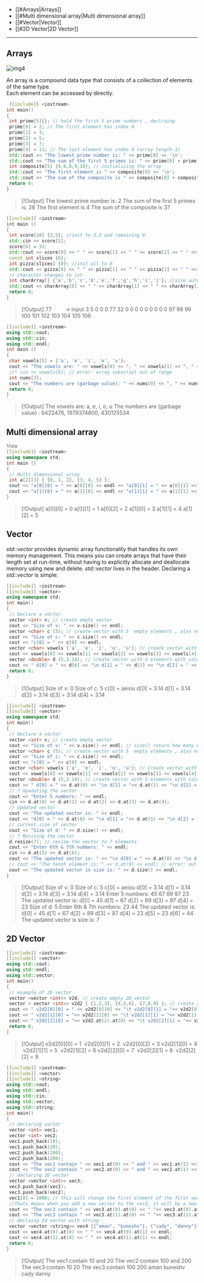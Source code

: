 - [[#Arrays|Arrays]]
- [[#Multi dimensional array|Multi dimensional array]]
- [[#Vector|Vector]]
- [[#2D Vector|2D Vector]]

---

## Arrays

![img4](Img/img4.png)



An array is a compound data type that consists of a collection of elements of the same type.\
Each element can be accessed by directly.

```cpp
 [[include]] <iostream>
int main()
{
 int prime[5]{}; // hold the first 5 prime numbers , declraing
 prime[0] = 2; // The first element has index 0
 prime[1] = 3;
 prime[2] = 5;
 prime[3] = 7;
 prime[4] = 11; // The last element has index 4 (array length-1)
 std::cout << "The lowest prime number is: " << prime[0] << '\n';
 std::cout << "The sum of the first 5 primes is: " << prime[0] + prime[1] + prime[2] + prime[3] + prime[4] << '\n';
 int composite[5] {4,6,8,9,10}; // initializing the array
 std::cout << "The first element is " << composite[0] << '\n';
 std::cout << "The sum of the composite is " << composite[0] + composite[1] + composite[2] + composite[3] + composite[4] << '\n';
 return 0;
}
```

> [!Output]
> The lowest prime number is: 2
> The sum of the first 5 primes is: 28
> The first element is 4
> The sum of the composite is 37


```cpp
[[include]] <iostream>
int main ()
{
 int score[10] {3,5}; //init to 3,5 and remaining 0
 std::cin >> score[5];
 score[6] = 32;
 std::cout << score[0] << " " << score[1] << " " << score[2] << " " << score[3] << " " << score[4] << " " << score[5] << " " << score[6] << " " << score[7] << " " << score[8] << " " << score[9] << std::endl;
 const int slices {6};
 int pizza[slices] {0}; //init all to 0
 std::cout << pizza[0] << " " << pizza[1] << " " << pizza[2] << " " << pizza[3] << " " << pizza[4] << " " << pizza[5] << std::endl; // accessing array
 // character changes to int
 int charArray[] {'a','b','c','d','e','f','g','h','i','j'}; //size automatically calculated
 std::cout << charArray[0] << " " << charArray[1] << " " << charArray[2] << " " << charArray[3] << " " << charArray[4] << " " << charArray[5] << " " << charArray[6] << " " << charArray[7] << " " << charArray[8] << " " << charArray[9] << std::endl;
 return 0;
}
```
> [!Output]
> 77         -> input
> 3 5 0 0 0 77 32 0 0 0
> 0 0 0 0 0 0
> 97 98 99 100 101 102 103 104 105 106


```cpp
[[include]] <iostream>
using std::cout;
using std::cin;
using std::endl;
int main ()
{
 char vowels[5] = {'a', 'e', 'i', 'o', 'u'};
 cout << "The vowels are: " << vowels[0] << ", " << vowels[1] << ", " << vowels[2] << ", " << vowels[3] << ", " << vowels[4] << endl;
 //* cin >> vowels[6]; // error: array subscript out of range
 int nums[3];
 cout << "The numbers are (garbage value): " << nums[0] << ", " << nums[1] << ", " << nums[2] << endl; // These are garbage values bcz we didn't initilize nums
 return 0;
}
```
> [!Output]
> The vowels are: a, e, i, o, u
> The numbers are (garbage value) : 6422476, 1979374800, 430125534


## Multi dimensional array

```cpp
%%cu
[[include]] <iostream>
using namespace std;
int main ()
{
 // Multi dimensional array
 int a[2][3] { {0, 1, 2}, {3, 4, 5} };
 cout << "a[0][0] = " << a[0][0] << endl << "a[0][1] = " << a[0][1] << endl << "a[0][2] = " << a[0][2] << endl;
 cout << "a[1][0] = " << a[1][0] << endl << "a[1][1] = " << a[1][1] << endl << "a[1][2] = " << a[1][2] << endl;
}
```

> [!Output]
> a[0][0] = 0
> a[0][1] = 1
> a[0][2] = 2
> a[1][0] = 3
> a[1][1] = 4
> a[1][2] = 5


## Vector
_std::vector_ provides dynamic array functionality that handles its own memory management. This means you can create arrays that have their length set at run-time, without having to explicitly allocate and deallocate memory using new and delete. _std::vector_ lives in the header.
Declaring a _std::vector_ is simple:
```cpp
[[include]] <iostream>
[[include]] <vector>
using namespace std;
int main()
{
 // Declare a vector
 vector <int> v; // create empty vector
 cout << "Size of v: " << v.size() << endl;
 vector <char> c (5); // create vector with 5  empty elements , also not initialized, it is a constructer intilization syntax
 cout << "Size of c: " << c.size() << endl;
 cout << "c[0] = " << c[0] << endl;
 vector <char> vowels {'a', 'e', 'i', 'o', 'u'}; // create vector with 5 elements and initialize them
 cout << vowels[0] << vowels[1] << vowels[2] << vowels[3] << vowels[4] << endl;
 vector <double> d (5,3.14); // create vector with 5 elements with value 100
 cout << " d[0] = " << d[0] << "\n d[1] = " << d[1] << "\n d[2] = " << d[2] << "\n d[3] = " << d[3] << "\n d[4] = " << d[4] << endl;
 return 0;
}
```

> [!Output]
> Size of v: 0
> Size of c: 5
> c[0] =
> aeiou
> d[0] = 3.14
> d[1] = 3.14
> d[2] = 3.14
> d[3] = 3.14
> d[4] = 3.14


```cpp
[[include]] <iostream>
[[include]] <vector>
using namespace std;
int main()
{
 // Declare a vector
 vector <int> v; // create empty vector
 cout << "Size of v: " << v.size() << endl; // size() return how many elements in vector
 vector <char> c (5); // create vector with 5  empty elements , also not initialized, it is a constructer intilization syntax
 cout << "Size of c: " << c.size() << endl;
 cout << "c[0] = " << c[0] << endl;
 vector <char> vowels {'a', 'e', 'i', 'o', 'u'}; // create vector with 5 elements and initialize them
 cout << vowels[0] << vowels[1] << vowels[2] << vowels[3] << vowels[4] << endl;
 vector <double> d (5,3.14); // create vector with 5 elements with value 100
 cout << " d[0] = " << d.at(0) << "\n d[1] = "<< d.at(1) << "\n d[2] = "<< d.at(2) << "\n d[3] = "<< d.at(3) << "\n d[4] = "<< d.at(4) << endl; // at() is used to access the element at a given index
 // ? Upadating the vector
 cout << "Enter 5 numbers: " << endl;
 cin >> d.at(0) >> d.at(1) >> d.at(2) >> d.at(3) >> d.at(4);
 // Updated vector
 cout << "The updated vector is: " << endl;
 cout << "d[0] = " << d.at(0) << "\n d[1] = "<< d.at(1) << "\n d[2] = "<< d.at(2) << "\n d[3] = "<< d.at(3) << "\n d[4] = "<< d.at(4) << endl;
 // current size of vector
 cout << "Size of d: " << d.size() << endl;
 // ? Resizing the vector
 d.resize(7); // resize the vector to 7 elements
 cout << "Enter 6th & 7th numbers: " << endl;
 cin >> d.at(5) >> d.at(6);
 cout << "The updated vector is: " << "\n d[0] = " << d.at(0) << "\n d[1] = "<< d.at(1) << "\n d[2] = "<< d.at(2) << "\n d[3] = "<< d.at(3) << "\n d[4] = "<< d.at(4) << "\n d[5] = "<< d.at(5) << "\n d[6] = "<< d.at(6) << endl;
 // cout << "The tenth element is: " << d.at(9) << endl; // error: out of range
 cout << "The updated vector is size is: " << d.size() << endl;
}
```
> [!Output]
> Size of v: 0
> Size of c: 5
> c[0] =
> aeiou
> d[0] = 3.14
> d[1] = 3.14
> d[2] = 3.14
> d[3] = 3.14
> d[4] = 3.14
> Enter 5 numbers:
> 45 67 89 87 23
> The updated vector is:
> d[0] = 45
> d[1] = 67
> d[2] = 89
> d[3] = 87
> d[4] = 23
> Size of d: 5
> Enter 6th & 7th numbers:
> 23 44
> The updated vector is:
> d[0] = 45
> d[1] = 67
> d[2] = 89
> d[3] = 87
> d[4] = 23
> d[5] = 23
> d[6] = 44
> The updated vector is size is: 7

## 2D Vector
```cpp
[[include]] <iostream>
[[include]] <vector>
using std::cout;
using std::endl;
using std::vector;
int main()
{
 // example of 2D vector
 vector <vector <int>> v2d; // create empty 2D vector
 vector < vector <int>> v2d2 { {1,2,3}, {4,5,6}, {7,8,9} }; // create 2D vector with 3 rows and 3 columns
 cout << " v2d2[0][0] = " << v2d2[0][0] << "\t v2d2[0][1] = "<< v2d2[0][1] << "\t v2d2[0][2] = "<< v2d2[0][2] << endl;
 cout << " v2d2[1][0] = "<< v2d2[1][0] << "\t v2d2[1][1] = "<< v2d2[1][1] << "\t v2d2[1][2] = "<< v2d2[1][2] << endl;
 cout << " v2d2[2][0] = "<< v2d2.at(2).at(0) << "\t v2d2[2][1] = "<< v2d2.at(2).at(1) << "\t v2d2[2][2] = "<< v2d2.at(2).at(2) << endl;
 return 0;
}
```
> [!Output]
> v2d2[0][0] = 1  v2d2[0][1] = 2  v2d2[0][2] = 3
> v2d2[1][0] = 4  v2d2[1][1] = 5  v2d2[1][2] = 6
> v2d2[2][0] = 7  v2d2[2][1] = 8  v2d2[2][2] = 9

```cpp
[[include]] <iostream>
[[include]] <vector>
[[include]] <string>
using std::cout;
using std::endl;
using std::cin;
using std::vector;
using std::string;
int main()
{
 // declaring vector
 vector <int> vec1;
 vector <int> vec2;
 vec1.push_back(10);
 vec1.push_back(20);
 vec2.push_back(100);
 vec2.push_back(200);
 cout << "The vec1 contain " << vec1.at(0) << " and " << vec1.at(1) << endl;
 cout << "The vec2 contain " << vec2.at(0) << " and " << vec2.at(1) << endl;
 // declaring 2D vector
 vector <vector <int>> vec3;
 vec3.push_back(vec1);
 vec3.push_back(vec2);
 vec1[0] = 1000; // this will change the first element of the first vector,but doesn't affect the vec3
 //Thats means when you add a new vector to the vec3, it will be a new vector, not a reference to the old one.
 cout << "The vec3 contain " << vec3.at(0).at(0) << " "<< vec3.at(0).at(1) << endl;
 cout << "The vec3 contain " << vec3.at(1).at(0) << " "<< vec3.at(1).at(1) << endl;
 // declaing 2d vector with string
 vector <vector <string>> vec4 {{"aman", "buneshv"}, {"cady", "danny"}};
 cout << vec4.at(0).at(0) << " " << vec4.at(0).at(1) << endl;
 cout << vec4.at(1).at(0) << " " << vec4.at(1).at(1) << endl;
 return 0;
}
```
> [!Output]
> The vec1 contain 10 and 20
> The vec2 contain 100 and 200
> The vec3 contain 10 20
> The vec3 contain 100 200
> aman buneshv
> cady danny
